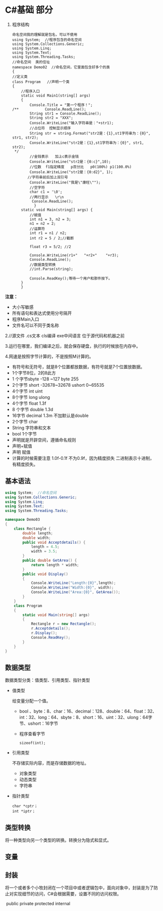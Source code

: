 # C#基础 部分

1. 程序结构

   ```
   命名空间我的理解就是包名，可以不使用
   using System;  //程序包含的命名空间
   using System.Collections.Generic;
   using System.Linq;
   using System.Text;
   using System.Threading.Tasks;
   //命名空间  类的住址
   namespace Demo02  //命名空间，它里面包含好多个的类
   {
   //定义类
   class Program   //声明一个类
   {
       //程序入口
       static void Main1(string[] args)
       {
           Console.Title = "第一个程序！";
   /**            Console.ReadLine();
           String str1 = Console.ReadLine();
           String str2 = "XXX";
           Console.WriteLine("输入字符串是："+str1);
           //占位符  控制显示顺序
           String str = string.Format("str2是：{1},st1字符串为：{0}", str1, str2);
           Console.WriteLine("str2是：{1},st1字符串为：{0}", str1, str2);
    */
           //金钱表示   加上c表示金钱
           Console.WriteLine("str2是：{0:c}",10);
           //位数  f1指定精度   p百分比   p0(100%) p1(100.0%)
           Console.WriteLine("str2是：{0:d2}", 1);
          //字符串前后加上双引号
           Console.WriteLine("我是\"康旺\"");
           //空字符
           char c1 = '\0';
           //两行显示   \r\n
            Console.ReadLine();
             }
       static void Main(string[] args) {
           //赋值
           int n1 = 3, n2 = 3;
           n1 = n2 = 2;
           //运算符
           int r1 = n1 / n2;
           int r2 = 5 / 2;//截断
            
           float r3 = 5/2; //2
   
           Console.WriteLine(r1+"   "+r2+"    "+r3);
           Console.ReadLine();
           //数据类型转换
           //int.Parse(string);
           
           Console.ReadKey();等待一个用户和那件按下。
       }
       }
   ```

**注意：**

- 大小写敏感
- 所有语句和表达式使用分号隔开
- 程序Main入口
- 文件名可以不同于类名称

2.//源文件  .cs文本  cls编译 exe中间语言 位于源代码和机器之前

3.运行在哪里，我们编译之后，就会保存硬盘，执行的时候放在内存中。

4.网速是按照字节计算的，不是按照M计算的。

 * 有符号和无符号，就是8个位置都放数据，有符号就是7个位置放数据。
 * 1个字节8位，2的8此方
 * 1 个字节sbyte -128 ~127  byte 255
 * 2个字节 short -32678~32678   ushort 0~65535
 * 4个字节 int uint
 * 8个字节 long ulong
 * 4个字节 float 1.3f   
 * 8 个字节 double 1.3d  
 * 16字节 decimal 1.3m  不加默认是double
 * 2个字节 char
 * String 字符串和文本
 * bool 1个字节
 * 声明就是开辟空间，遵循命名规则
 * 声明+赋值
 * 声明  赋值
 * 计算的时候需要注意 1.0f-0.1f 不为0.9f，因为精度损失 二进制表示十进制，有精度损失。

## 基本语法

```c#
using System;  //命名空间
using System.Collections.Generic;
using System.Linq;
using System.Text;
using System.Threading.Tasks;

namespace Demo03
{
    class Rectangle {
        double length;
        double width;
        public void Acceptdetails() {
            length = 4.5;
            width = 3.5;
        }
        public double GetArea() {
            return length * width;
        }
        public void Display()
        {
            Console.WriteLine("Length:{0}",length);
            Console.WriteLine("Width:{0}", width);
            Console.WriteLine("Area:{0}", GetArea());
        }
    }
    class Program
    {
        static void Main(string[] args)
        {
            Rectangle r = new Rectangle();
            r.Acceptdetails();
            r.Display();
            Console.ReadKey();
        }
    }
}

```

## 数据类型

数据类型分类：值类型、引用类型、指针类型

- 值类型

  给变量分配一个值。

  - bool 、byte：8、char：16、decimal：128、double：64、float：32、int：32、long：64、sbyte：8、short：16、uint：32、ulong：64字节、ushort：16字节

  - 程序查看字节

    ```
    sizeof(int);
    ```

- 引用类型

  不存储实际内容，而是存储数据的地址。

  - 对象类型
  - 动态类型
  - 字符串

- 指针类型

  ```
  char *cptr；
  int *iptr；
  ```

  

## 类型转换

将一种类型向另一个类型的转换。转换分为隐式和显式。

## 变量

## 封装

​	将一个或者多个小牧封闭在一个项目中或者逻辑包中，面向对象中，封装是为了防止对实现细节的访问，C#会根据需要，设置不同的访问权限。

​	public  private  protected   internal